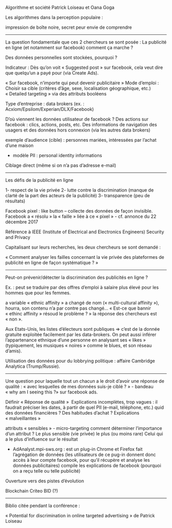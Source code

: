 Algorithme et société
Patrick Loiseau et Oana Goga

Les algorithmes dans la perception populaire :

impression de boîte noire, secret
peur
envie de comprendre

***

La question fondamentale que ces 2 chercheurs se sont posée : 
La publicité en ligne (et notamment sur facebook) comment ça marche ?

Des données personnelles sont stockées, pourquoi ?

Indicateur : 
Dès qu’on voit « Suggested post » sur facebook, cela veut dire que quelqu’un a payé pour (via Create Ads).

« Sur facebook, n’importe qui peut devenir publicitaire »
Mode d’emploi : 
Choisir sa cible (critères d’âge, sexe, localisation géographique, etc.)
« Detailed targeting » via des attributs booléens 

Type d’entreprise : data brokers (ex. : Acxiom/Epsilom/Experian/DLX/Facebook)

D’où viennent les données utilisateur de facebook ? 
Des actions sur facebook : clics, actions, posts, etc.
Des informations de navigation des usagers
et des données hors connexion (via les autres data brokers)

exemple d’audience (cible) : personnes mariées, intéressées par l’achat d’une maison

* modèle PII : personal identity informations

Ciblage direct (même si on n’a pas d’adresse e-mail)

***

Les défis de la publicité en ligne 

1- respect de la vie privée
2- lutte contre la discrimination (manque de clarté de la part des acteurs de la publicité)
3- transparence (peu de résultats)

Facebook pixel : like button – collecte des données de façon invisible.
Facebook a « résolu » la « faille » liée à ce « pixel » - cf. annonce du 22 décembre 2017

Référence à IEEE (Institute of Electrical and Electronics Engineers) Security and Privacy 






Capitalisant sur leurs recherches, les deux chercheurs se sont demandé :

« Comment analyser les failles concernant la vie privée des plateformes de publicité en ligne de façon systématique ? »

***

Peut-on prévenir/détecter la discrimination des publicités en ligne ?

Ex. : peut se traduire par des offres d’emploi à salaire plus élevé pour les hommes que pour les femmes.

a variable « ethnic affinity » a changé de nom (« multi-cultural affinity »), hourra, son contenu n’a par contre pas changé…
« Est-ce que bannir « ethinc affinity » résoud le problème ? » la réponse des chercheurs est « non ».

Aux Etats-Unis, les listes d’électeurs sont publiques => c’est de la donnée gratuite exploitée facilement par les data-brokers. On peut aussi inférer l’appartenance ethnique d’une personne en analysant ses « likes » (typiquement, les musiques « noires » comme le blues, et son réseau d’amis).


Utilisation des données pour du lobbrying politique :
affaire Cambridge Analytica (Trump/Russie).

***

Une question pour laquelle tout un chacun a le droit d’avoir une réponse de qualité : « avec lesquelles de mes données suis-je ciblé ? » - bandeau « why am I seeing this ?» sur facebook ads.

Définir « Réponse de qualité » 
Explications incomplètes, trop vagues : 
	il faudrait préciser les dates, 
	à partir de quel PII (e-mail, téléphone, etc.)
	quid des données financières ? Des habitudes d’achat ?
Explications « malveillantes »

attributs « sensibles » - micro-targeting
comment déterminer l’importance d’un attribut ?
	Le plus sensible (vie privée)
	le plus (ou moins rare) 
	Celui qui a le plus d’influence sur le résultat


- AdAnalyst.mpi-sws.org : est un plug-in Chrome et Firefox
fait l’agrégation de données (les utilisateurs de ce pug-in donnent donc accès à leur compte facebook, pour qu’il récupère et analyse les données publicitaires)
compile les explications de facebook (pourquoi on a reçu telle ou telle publicité)

Ouverture vers des pistes d’évolution

Blockchain
Criteo
BID (?)

----------------------------------------------------------------------------------------------------------------

Biblio citée pendant la conférence : 

« Potential for discrimination in online targeted advertising » de Patrick Loiseau








